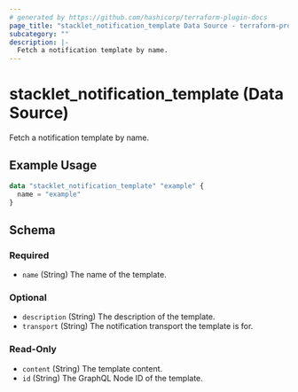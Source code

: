 ```yaml
---
# generated by https://github.com/hashicorp/terraform-plugin-docs
page_title: "stacklet_notification_template Data Source - terraform-provider-stacklet"
subcategory: ""
description: |-
  Fetch a notification template by name.
---
```


# stacklet_notification_template (Data Source)

Fetch a notification template by name.

## Example Usage

```terraform
data "stacklet_notification_template" "example" {
  name = "example"
}
```

<!-- schema generated by tfplugindocs -->
## Schema

### Required

- `name` (String) The name of the template.

### Optional

- `description` (String) The description of the template.
- `transport` (String) The notification transport the template is for.

### Read-Only

- `content` (String) The template content.
- `id` (String) The GraphQL Node ID of the template.
